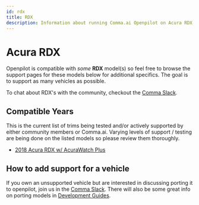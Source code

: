 ```yaml
---
id: rdx
title: RDX
description: Information about running Comma.ai Openpilot on Acura RDX vehicles.
---
```

# Acura RDX

Openpilot is compatible with *some* **RDX** model(s) so feel free to browse the support pages for these models below for additional specifics.
The goal is to support as many vehicles as possible.

To chat about RDX's with the community, checkout  the [Comma Slack](https://slack.comma.ai).

## Compatible Years

This is the current list of trims being tested and/or actively supported by either community members or Comma.ai.
Varying levels of support / testing are being done on the listed models so please review them thoroughly.

* [2018 Acura RDX w/ AcuraWatch Plus](/vehicles/acura/rdx/2018-acura-rdx.html)

## How to add support for a vehicle

If you own an unsupported vehicle but are interested in discussing porting it to openpilot, join us in the [Comma Slack](https://slack.comma.ai).
There will also be some great info on porting models in [Development Guides](../../development/guides/).

